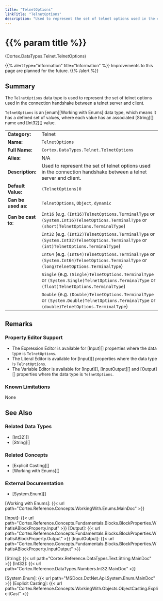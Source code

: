 ```yaml
---
title: "TelnetOptions"
linkTitle: "TelnetOptions"
description: "Used to represent the set of telnet options used in the connection handshake between a telnet server and client."
---
```


# {{% param title %}}

<p class="namespace">(Cortex.DataTypes.Telnet.TelnetOptions)</p>

{{% alert type="information" title="Information" %}} Improvements to this page are planned for the future. {{% /alert %}}

## Summary

The `TelnetOptions` data type is used to represent the set of telnet options used in the connection handshake between a telnet server and client.

`TelnetOptions` is an [enum][Working with Enums] data type, which means it has a defined set of values, where each value has an associated [String][] name and [Int32][] value.

| | |
|-|-|
| **Category:**          | Telnet                                                  |
| **Name:**              | `TelnetOptions`                                |
| **Full Name:**         | `Cortex.DataTypes.Telnet.TelnetOptions`         |
| **Alias:**             | N/A                                                    |
| **Description:**       | Used to represent the set of telnet options used in the connection handshake between a telnet server and client. |
| **Default Value:**     | `(TelnetOptions)0`                             |
| **Can be used as:**    | `TelnetOptions`, `Object`, `dynamic`           |
| **Can be cast to:**    | `Int16` (e.g. `(Int16)TelnetOptions.TerminalType` or `(System.Int16)TelnetOptions.TerminalType` or `(short)TelnetOptions.TerminalType`)  |
|                        | `Int32` (e.g. `(Int32)TelnetOptions.TerminalType` or `(System.Int32)TelnetOptions.TerminalType` or `(int)TelnetOptions.TerminalType`)  |
|                        | `Int64` (e.g. `(Int64)TelnetOptions.TerminalType` or `(System.Int64)TelnetOptions.TerminalType` or `(long)TelnetOptions.TerminalType`)  |
|                        | `Single` (e.g. `(Single)TelnetOptions.TerminalType` or `(System.Single)TelnetOptions.TerminalType` or `(float)TelnetOptions.TerminalType`)  |
|                        | `Double` (e.g. `(Double)TelnetOptions.TerminalType` or `(System.Double)TelnetOptions.TerminalType` or `(double)TelnetOptions.TerminalType`)  |

## Remarks

### Property Editor Support

- The Expression Editor is available for [Input][] properties where the data type is `TelnetOptions`.
- The Literal Editor is available for [Input][] properties where the data type is `TelnetOptions`.
- The Variable Editor is available for [Input][], [InputOutput][] and [Output][] properties where the data type is `TelnetOptions`.

### Known Limitations

None

## See Also

### Related Data Types

- [Int32][]
- [String][]

### Related Concepts

- [Explicit Casting][]
- [Working with Enums][]

### External Documentation

- [System.Enum][]

[Working with Enums]: {{< url path="Cortex.Reference.Concepts.WorkingWith.Enums.MainDoc" >}}

[Input]: {{< url path="Cortex.Reference.Concepts.Fundamentals.Blocks.BlockProperties.WhatIsABlockProperty.Input" >}}
[Output]: {{< url path="Cortex.Reference.Concepts.Fundamentals.Blocks.BlockProperties.WhatIsABlockProperty.Output" >}}
[InputOutput]: {{< url path="Cortex.Reference.Concepts.Fundamentals.Blocks.BlockProperties.WhatIsABlockProperty.InputOutput" >}}

[String]: {{< url path="Cortex.Reference.DataTypes.Text.String.MainDoc" >}}
[Int32]: {{< url path="Cortex.Reference.DataTypes.Numbers.Int32.MainDoc" >}}

[System.Enum]: {{< url path="MSDocs.DotNet.Api.System.Enum.MainDoc" >}}
[Explicit Casting]: {{< url path="Cortex.Reference.Concepts.WorkingWith.Objects.ObjectCasting.ExplicitCast" >}}
